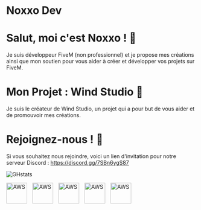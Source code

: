 # Noxxo Dev

# Salut, moi c'est Noxxo ! 👋
Je suis développeur FiveM (non professionnel) et je propose mes créations ainsi que mon soutien pour vous aider à créer et développer vos projets sur FiveM.

# Mon Projet : Wind Studio 🌟
Je suis le créateur de Wind Studio, un projet qui a pour but de vous aider et de promouvoir mes créations.

# Rejoignez-nous ! 🚀
Si vous souhaitez nous rejoindre, voici un lien d'invitation pour notre serveur Discord :
https://discord.gg/7SBn6ygS87
<!--
**Noxxodev/Noxxodev** is a ✨ _special_ ✨ repository because its `README.md` (this file) appears on your GitHub profile.

Here are some ideas to get you started:

- 🔭 I’m currently working on ...

- 👯 I’m looking to collaborate on ...
- 🤔 I’m looking for help with ...

- 📫 How to reach me: ...
- 😄 Pronouns: ...
- ⚡ Fun fact: ...
-->

![GHstats](https://github-readme-stats.vercel.app/api?username=Noxxodev&show_icons=true)

<img align="left" alt="AWS" width="55px" src="https://cdn.jsdelivr.net/gh/devicons/devicon/icons/visualstudio/visualstudio-plain.svg" style="padding-right:11px;" /> <img align="left" alt="AWS" width="55px" src="https://cdn.jsdelivr.net/gh/devicons/devicon@latest/icons/lua/lua-original.svg" style="padding-right:11px;" /> <img align="left" alt="AWS" width="55px" src="https://cdn.jsdelivr.net/gh/devicons/devicon/icons/html5/html5-original.svg" style="padding-right:11px;" /> <img align="left" alt="AWS" width="55px" src="https://cdn.jsdelivr.net/gh/devicons/devicon/icons/css3/css3-original.svg" style="padding-right:11px;" /> <img align="left" alt="AWS" width="55px" src="https://cdn.jsdelivr.net/gh/devicons/devicon/icons/mysql/mysql-original-wordmark.svg" style="padding-right:11px;" />
